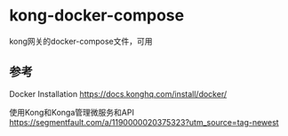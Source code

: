 # kong-docker-compose

kong网关的docker-compose文件，可用

## 参考

Docker Installation
https://docs.konghq.com/install/docker/

使用Kong和Konga管理微服务和API
https://segmentfault.com/a/1190000020375323?utm_source=tag-newest
